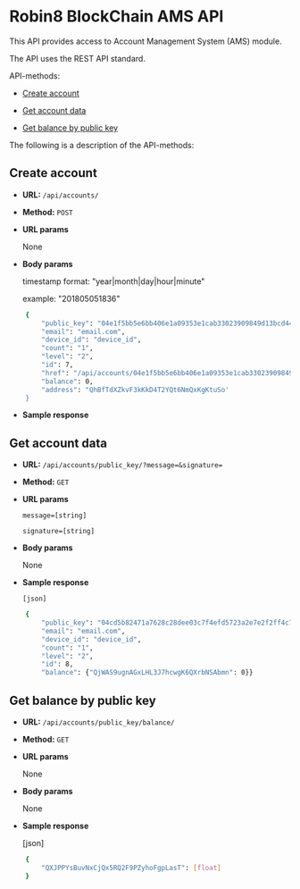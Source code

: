 # Robin8 BlockChain AMS API

This API provides access to Account Management System (AMS) module.

The API uses the REST API standard.

API-methods:

- [Create account](#create-account)

- [Get account data](#get-account-data)

- [Get balance by public key](#get-balance-by-public-key)

The following is a description of the API-methods:


## Create account

* **URL:** `/api/accounts/`

* **Method:** `POST`

* **URL params**

    None

* **Body params**

    timestamp format: "year|month|day|hour|minute"

    example: "201805051836"

```bash
    {
        "public_key": "04e1f5bb5e6bb406e1a09353e1cab33023909849d13bcd44b920aacaba6404ce9eaa54ff55d9940840d1b740ddf9ffcddec64f752285274a76f2a87b12cf787c39", 
        "email": "email.com", 
        "device_id": "device_id", 
        "count": "1", 
        "level": "2", 
        "id": 7, 
        "href": "/api/accounts/04e1f5bb5e6bb406e1a09353e1cab33023909849d13bcd44b920aacaba6404ce9eaa54ff55d9940840d1b740ddf9ffcddec64f752285274a76f2a87b12cf787c39", 
        "balance": 0, 
        "address": "QhBfTdXZkvF3kKkD4T2YQt6NmQxKgKtuSo'
    }
```

* **Sample response**


## Get account data

* **URL:** `/api/accounts/public_key/?message=&signature=`

* **Method:** `GET`

* **URL params**

    `message=[string]`

    `signature=[string]`

* **Body params**

    None

* **Sample response**

    `[json]`

```bash
    {
        "public_key": "04cd5b82471a7628c28dee03c7f4efd5723a2e7e2f2ff4c7f832bbdd38d0aece4e7cffa9ab786d9085e336acf43b3bff072a5d4f6b937997498531ecd010a5ff55", 
        "email": "email.com", 
        "device_id": "device_id", 
        "count": "1", 
        "level": "2", 
        "id": 8, 
        "balance": {"QjWAS9ugnAGxLHL3J7hcwgK6QXrbNSAbmn": 0}}
```

## Get balance by public key

* **URL:** `/api/accounts/public_key/balance/`

* **Method:** `GET`

* **URL params**

    None

* **Body params**

    None

* **Sample response**

    [json]

```bash
    {
        "QXJPPYsBuvNxCjQx5RQ2F9PZyhoFgpLasT": [float]
    }
```

